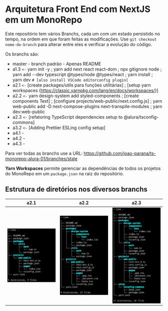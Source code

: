 # Arquitetura Front End com NextJS em um MonoRepo

Este repositório tem vários Branchs, cada um com um estado persistido no tempo, na ordem em que foram feitas as modificações. Use `git checkout nome-do-branch` para alterar entre eles e verificar a evolução do código.

Os branchs são:

-  master - branch padrão - Apenas README
-  a1.3 `<-` yarn init -y ; yarn add next react react-dom ; npx gitignore node ; yarn add --dev typescript @types/node @types/react ; yarn install ; yarn dev  `# [also install VSCode editorconfig plugin]`
-  a2.1 `<-` [create packages/utils para funções utilitárias] ; [setup yarn workspaces (https://classic.yarnpkg.com/lang/en/docs/workspaces/)] 
-  a2.2 `<-` yarn design-system add styled-components ; [create components Text] ; [configure projects/web-public/next.config.js] ; yarn web-public add -D next-compose-plugins next-transpile-modules ; yarn dev:web-public
-  a2.3 `<-` [refatoring TypeScript dependencies setup to @alura/tsconfig-commons]
-  a3.2 `<-` [Adding Prettier ESLing config setup]
-  a4.1 -
-  a4.2 -
-  a4.3 -

Para ver todas as branchs use a URL: https://github.com/joao-parana/ts-monorepo-alura-01/branches/stale

**Yarn Workspaces** permite gerenciar as dependências de todos os projetos do MonoRepo em um `package.json` na raiz do repositório.

## Estrutura de diretórios nos diversos branchs

| a2.1 | a2.2 | a2.3 |
| :---: | :---: | :---: |
| ![2.1](img/a2.1.png)   |![2.2](img/a2.2.png)      | ![2.3](img/a2.3.png)     |
